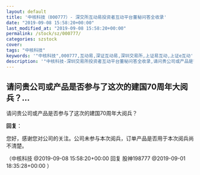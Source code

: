```yaml
---
layout: default
title: '中核科技（000777）- 深交所互动易投资者互动平台董秘问答全收录'
date: "2019-09-08 15:58:20+00:00"
last_modified_at: "2019-09-08 15:58:20+00:00"
permalink: /stock/sz/000777/
categories: szstock
cover: 
tags: "中核科技"
keywords: '"中核科技",000777,互动易,深证互动易,深圳交易所,上证易互动,上证e互动'
description: '"中核科技-深圳交易所投资者互动平台董秘问答全收录,请问贵公司或产品是否参与了这次的建国70周年大阅兵？"'
---
```


## 请问贵公司或产品是否参与了这次的建国70周年大阅兵？...

请问贵公司或产品是否参与了这次的建国70周年大阅兵？

**回复**：

您好，感谢您对公司的关注。公司未参与本次阅兵，订单产品是否用于本次阅兵尚不清楚。 

（中核科技  @2019-09-08 15:58:20+00:00 回复 股神198777  @2019-09-01 18:35:28+00:00 ）

